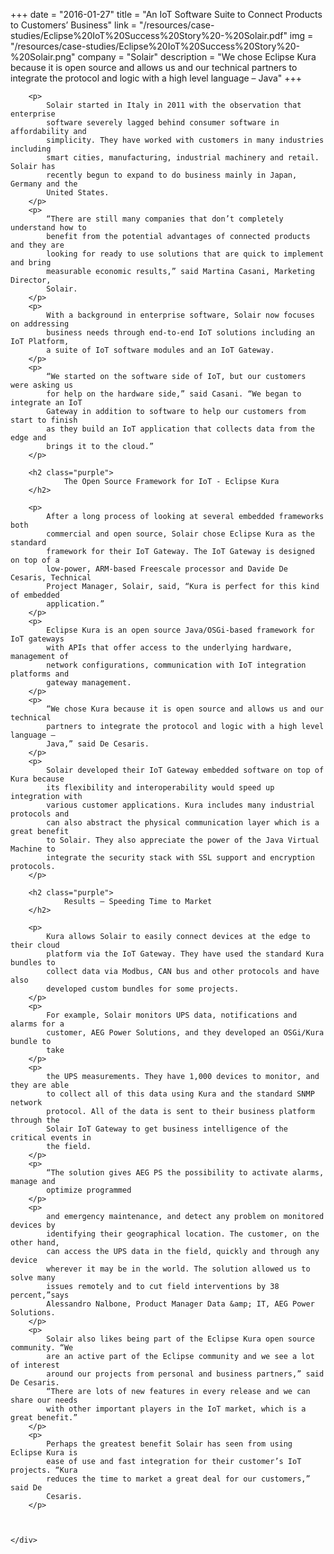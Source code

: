 +++
date = "2016-01-27"
title = "An IoT Software Suite to Connect Products to Customers’ Business"
link = "/resources/case-studies/Eclipse%20IoT%20Success%20Story%20-%20Solair.pdf"
img = "/resources/case-studies/Eclipse%20IoT%20Success%20Story%20-%20Solair.png"
company = "Solair"
description = "We chose Eclipse Kura because it is open source and allows us and our technical partners to integrate the protocol and logic with a high level language – Java"
+++
<div class="row">
    <div class="col-md-12">

        <p>
            Solair started in Italy in 2011 with the observation that enterprise
            software severely lagged behind consumer software in affordability and
            simplicity. They have worked with customers in many industries including
            smart cities, manufacturing, industrial machinery and retail. Solair has
            recently begun to expand to do business mainly in Japan, Germany and the
            United States.
        </p>
        <p>
            “There are still many companies that don’t completely understand how to
            benefit from the potential advantages of connected products and they are
            looking for ready to use solutions that are quick to implement and bring
            measurable economic results,” said Martina Casani, Marketing Director,
            Solair.
        </p>
        <p>
            With a background in enterprise software, Solair now focuses on addressing
            business needs through end-to-end IoT solutions including an IoT Platform,
            a suite of IoT software modules and an IoT Gateway.
        </p>
        <p>
            “We started on the software side of IoT, but our customers were asking us
            for help on the hardware side,” said Casani. “We began to integrate an IoT
            Gateway in addition to software to help our customers from start to finish
            as they build an IoT application that collects data from the edge and
            brings it to the cloud.”
        </p>

        <h2 class="purple">
                The Open Source Framework for IoT - Eclipse Kura
        </h2>

        <p>
            After a long process of looking at several embedded frameworks both
            commercial and open source, Solair chose Eclipse Kura as the standard
            framework for their IoT Gateway. The IoT Gateway is designed on top of a
            low-power, ARM-based Freescale processor and Davide De Cesaris, Technical
            Project Manager, Solair, said, “Kura is perfect for this kind of embedded
            application.”
        </p>
        <p>
            Eclipse Kura is an open source Java/OSGi-based framework for IoT gateways
            with APIs that offer access to the underlying hardware, management of
            network configurations, communication with IoT integration platforms and
            gateway management.
        </p>
        <p>
            “We chose Kura because it is open source and allows us and our technical
            partners to integrate the protocol and logic with a high level language –
            Java,” said De Cesaris.
        </p>
        <p>
            Solair developed their IoT Gateway embedded software on top of Kura because
            its flexibility and interoperability would speed up integration with
            various customer applications. Kura includes many industrial protocols and
            can also abstract the physical communication layer which is a great benefit
            to Solair. They also appreciate the power of the Java Virtual Machine to
            integrate the security stack with SSL support and encryption protocols.
        </p>

        <h2 class="purple">
                Results – Speeding Time to Market
        </h2>

        <p>
            Kura allows Solair to easily connect devices at the edge to their cloud
            platform via the IoT Gateway. They have used the standard Kura bundles to
            collect data via Modbus, CAN bus and other protocols and have also
            developed custom bundles for some projects.
        </p>
        <p>
            For example, Solair monitors UPS data, notifications and alarms for a
            customer, AEG Power Solutions, and they developed an OSGi/Kura bundle to
            take
        </p>
        <p>
            the UPS measurements. They have 1,000 devices to monitor, and they are able
            to collect all of this data using Kura and the standard SNMP network
            protocol. All of the data is sent to their business platform through the
            Solair IoT Gateway to get business intelligence of the critical events in
            the field.
        </p>
        <p>
            “The solution gives AEG PS the possibility to activate alarms, manage and
            optimize programmed
        </p>
        <p>
            and emergency maintenance, and detect any problem on monitored devices by
            identifying their geographical location. The customer, on the other hand,
            can access the UPS data in the field, quickly and through any device
            wherever it may be in the world. The solution allowed us to solve many
            issues remotely and to cut field interventions by 38 percent,”says
            Alessandro Nalbone, Product Manager Data &amp; IT, AEG Power Solutions.
        </p>
        <p>
            Solair also likes being part of the Eclipse Kura open source community. “We
            are an active part of the Eclipse community and we see a lot of interest
            around our projects from personal and business partners,” said De Cesaris.
            “There are lots of new features in every release and we can share our needs
            with other important players in the IoT market, which is a great benefit.”
        </p>
        <p>
            Perhaps the greatest benefit Solair has seen from using Eclipse Kura is
            ease of use and fast integration for their customer’s IoT projects. “Kura
            reduces the time to market a great deal for our customers,” said De
            Cesaris.
        </p>


    
    </div>
</div>